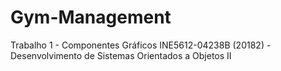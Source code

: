 # Gym-Management
Trabalho 1 - Componentes Gráficos
INE5612-04238B (20182) - Desenvolvimento de Sistemas Orientados a Objetos II
